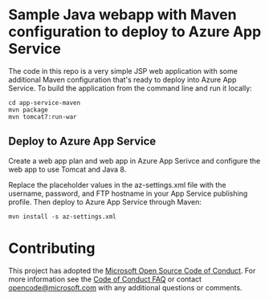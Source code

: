 # Sample Java webapp with Maven configuration to deploy to Azure App Service

The code in this repo is a very simple JSP web application with some additional Maven configuration that's ready to deploy into Azure App Service. To build the application from the command line and run it locally:

```
cd app-service-maven
mvn package
mvn tomcat7:run-war
```

## Deploy to Azure App Service

Create a web app plan and web app in Azure App Serivce and configure the web app to use Tomcat and Java 8.

Replace the placeholder values in the az-settings.xml file with the username, password, and FTP hostname in your App Service publishing profile. Then deploy to Azure App Service through Maven:

```
mvn install -s az-settings.xml
```

# Contributing

This project has adopted the [Microsoft Open Source Code of Conduct](https://opensource.microsoft.com/codeofconduct/). For more information see the [Code of Conduct FAQ](https://opensource.microsoft.com/codeofconduct/faq/) or contact [opencode@microsoft.com](mailto:opencode@microsoft.com) with any additional questions or comments.
